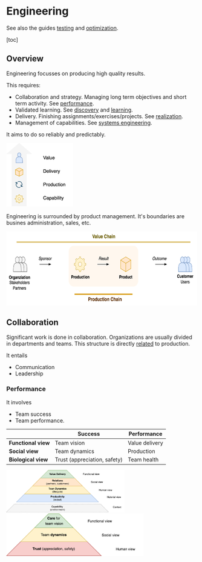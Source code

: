 # Engineering

See also the guides [testing](../guides/test-more-effectively.md) and [optimization](../guides/optimize-processes.md).

[toc]

## Overview

Engineering focusses on producing high quality results.

This requires:

- Collaboration and strategy. Managing long term objectives and short term activity. See [performance](../collaboration/teams.md).
- Validated learning. See [discovery](../labour/discovery.md) and [learning](../intelligence/learning.md).
- Delivery. Finishing assignments/exercises/projects. See [realization](../legacy/realization.md).
- Management of capabilities. See [systems engineering](systems-engineering.md).

It aims to do so reliably and predictably.

<img src="../img/capability-production-delivery-vertical.png" alt="capability-production-delivery-vertical" style="height:12em;" />

Engineering is surrounded by product management. It's boundaries are busines administration, sales, etc.

<img src="../img/value-chain-production-chain.png" alt="value-chain-production-chain" style="height:14em;" />

## Collaboration

Significant work is done in collaboration. Organizations are usually divided in departments and teams. This structure is directly [related](https://en.wikipedia.org/wiki/Conway%27s_law) to production.

It entails

- Communication
- Leadership

### Performance

It involves

- Team success
- Team performance.

|                     | Success                      | Performance    |
| ------------------- | ---------------------------- | -------------- |
| **Functional view** | Team vision                  | Value delivery |
| **Social view**     | Team dynamics                | Production     |
| **Biological view** | Trust (appreciation, safety) | Team health    |

 <img src="../img/pyramid-team-performance-health.png" alt="pyramid-team-performance-health" style="height:8em;" /> <img src="../img/pyramid-team-performance-trust-care.png" alt="pyramid-team-performance-trust-care" style="height:8em;" />
